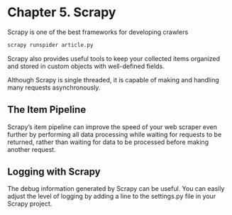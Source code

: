 # Chapter 5. Scrapy

Scrapy is one of the best frameworks for developing crawlers

```bash
scrapy runspider article.py
```

Scrapy also provides useful tools to keep your collected items organized and stored in custom objects with well-defined fields.

Although Scrapy is single threaded, it is capable of making and handling many requests asynchronously.


## The Item Pipeline
Scrapy’s item pipeline can improve the speed of your web scraper even further by performing all data processing while waiting for requests to be returned, rather than waiting for data to be processed before making another request.

## Logging with Scrapy
The debug information generated by Scrapy can be useful. You can easily adjust the level of logging by adding a line to the settings.py file in your Scrapy project.